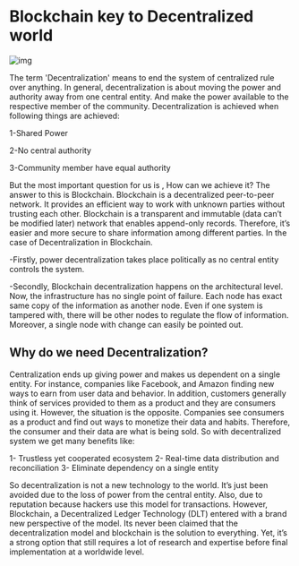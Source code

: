 # **Blockchain key to Decentralized world**
![img](https://shubh2111.hashnode.dev/_next/image?url=https%3A%2F%2Fcdn.hashnode.com%2Fres%2Fhashnode%2Fimage%2Funsplash%2FT9rKvI3N0NM%2Fupload%2Fv1660585575132%2FF68zOAT2h.jpeg%3Fw%3D1600%26h%3D840%26fit%3Dcrop%26crop%3Dentropy%26auto%3Dcompress%2Cformat%26format%3Dwebp&w=3840&q=75)

The term 'Decentralization' means to end the system of centralized rule over anything. In general, decentralization is about moving the power and authority away from one central entity. And make the power available to the respective member of the community. Decentralization is achieved when following things are achieved:

1-Shared Power

2-No central authority 

3-Community member have equal authority

But the most important question for us is , How can we achieve it? The answer to this is Blockchain. Blockchain is a decentralized peer-to-peer network. It provides an efficient way to work with unknown parties without trusting each other. Blockchain is a transparent and immutable (data can’t be modified later) network that enables append-only records. Therefore, it’s easier and more secure to share information among different parties. In the case of Decentralization in Blockchain.

-Firstly, power decentralization takes place politically as no central entity controls the system.

-Secondly, Blockchain decentralization happens on the architectural level. Now, the infrastructure has no single point of failure. Each node has exact same copy of the information as another node. Even if one system is tampered with, there will be other nodes to regulate the flow of information. Moreover, a single node with change can easily be pointed out.

## Why do we need Decentralization?

Centralization ends up giving power and makes us dependent on a single entity. For instance, companies like Facebook, and Amazon finding new ways to earn from user data and behavior. In addition, customers generally think of services provided to them as a product and they are consumers using it. However, the situation is the opposite. Companies see consumers as a product and find out ways to monetize their data and habits. Therefore, the consumer and their data are what is being sold. So with decentralized system we get many benefits like:

1- Trustless yet cooperated ecosystem 2- Real-time data distribution and reconciliation 3- Eliminate dependency on a single entity

So decentralization is not a new technology to the world. It’s just been avoided due to the loss of power from the central entity. Also, due to reputation because hackers use this model for transactions. However, Blockchain, a Decentralized Ledger Technology (DLT) entered with a brand new perspective of the model. Its never been claimed that the decentralization model and blockchain is the solution to everything. Yet, it’s a strong option that still requires a lot of research and expertise before final implementation at a worldwide level.